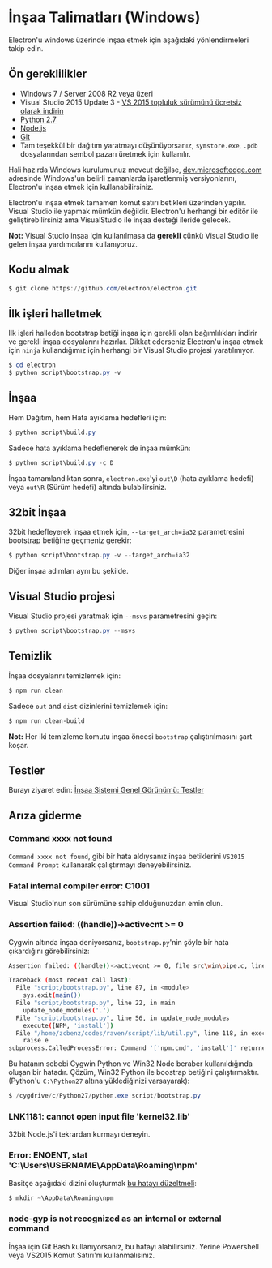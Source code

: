 # İnşaa Talimatları (Windows)

Electron'u windows üzerinde inşaa etmek için aşağıdaki yönlendirmeleri takip edin.

## Ön gereklilikler

* Windows 7 / Server 2008 R2 veya üzeri
* Visual Studio 2015 Update 3 - [ VS 2015 topluluk sürümünü ücretsiz olarak indirin](https://www.visualstudio.com/vs/older-downloads/)
* [Python 2.7](http://www.python.org/download/releases/2.7/)
* [Node.js](http://nodejs.org/download/)
* [Git](http://git-scm.com)
* Tam teşekkül bir dağıtım yaratmayı düşünüyorsanız, `symstore.exe`, `.pdb` dosyalarından sembol pazarı üretmek için kullanılır.

Hali hazırda Windows kurulumunuz mevcut değilse, [dev.microsoftedge.com](https://developer.microsoft.com/en-us/microsoft-edge/tools/vms/) adresinde Windows'un belirli zamanlarda işaretlenmiş versiyonlarını, Electron'u inşaa etmek için kullanabilirsiniz.

Electron'u inşaa etmek tamamen komut satırı betikleri üzerinden yapılır. Visual Studio ile yapmak mümkün değildir. Electron'u herhangi bir editör ile geliştirebilirsiniz ama VisualStudio ile inşaa desteği ileride gelecek.

**Not:** Visual Studio inşaa için kullanılmasa da **gerekli** çünkü Visual Studio ile gelen inşaa yardımcılarını kullanıyoruz.

## Kodu almak

```powershell
$ git clone https://github.com/electron/electron.git
```

## İlk işleri halletmek

Ilk işleri halleden bootstrap betiği inşaa için gerekli olan bağımlılıkları indirir ve gerekli inşaa dosyalarını hazırlar. Dikkat ederseniz Electron'u inşaa etmek için `ninja` kullandığımız için herhangi bir Visual Studio projesi yaratılmıyor.

```powershell
$ cd electron
$ python script\bootstrap.py -v
```

## İnşaa

Hem Dağıtım, hem Hata ayıklama hedefleri için:

```powershell
$ python script\build.py
```

Sadece hata ayıklama hedeflenerek de inşaa mümkün:

```powershell
$ python script\build.py -c D
```

İnşaa tamamlandıktan sonra, `electron.exe`'yi `out\D` (hata ayıklama hedefi) veya `out\R` (Sürüm hedefi) altında bulabilirsiniz.

## 32bit İnşaa

32bit hedefleyerek inşaa etmek için, `--target_arch=ia32` parametresini bootstrap betiğine geçmeniz gerekir:

```powershell
$ python script\bootstrap.py -v --target_arch=ia32
```

Diğer inşaa adımları aynı bu şekilde.

## Visual Studio projesi

Visual Studio projesi yaratmak için `--msvs` parametresini geçin:

```powershell
$ python script\bootstrap.py --msvs
```

## Temizlik

İnşaa dosyalarını temizlemek için:

```powershell
$ npm run clean
```

Sadece `out` and `dist` dizinlerini temizlemek için:

```sh
$ npm run clean-build
```

**Not:** Her iki temizleme komutu inşaa öncesi `bootstrap` çalıştırılmasını şart koşar.

## Testler

Burayı ziyaret edin: [İnşaa Sistemi Genel Görünümü: Testler](build-system-overview.md#tests)

## Arıza giderme

### Command xxxx not found

`Command xxxx not found`, gibi bir hata aldıysanız inşaa betiklerini `VS2015 Command Prompt` kullanarak çalıştırmayı deneyebilirsiniz.

### Fatal internal compiler error: C1001

Visual Studio'nun son sürümüne sahip olduğunuzdan emin olun.

### Assertion failed: ((handle))->activecnt >= 0

Cygwin altında inşaa deniyorsanız, `bootstrap.py`'nin şöyle bir hata çıkardığını görebilirsiniz:

```sh
Assertion failed: ((handle))->activecnt >= 0, file src\win\pipe.c, line 1430

Traceback (most recent call last):
  File "script/bootstrap.py", line 87, in <module>
    sys.exit(main())
  File "script/bootstrap.py", line 22, in main
    update_node_modules('.')
  File "script/bootstrap.py", line 56, in update_node_modules
    execute([NPM, 'install'])
  File "/home/zcbenz/codes/raven/script/lib/util.py", line 118, in execute
    raise e
subprocess.CalledProcessError: Command '['npm.cmd', 'install']' returned non-zero exit status 3
```

Bu hatanın sebebi Cygwin Python ve Win32 Node beraber kullanıldığında oluşan bir hatadır. Çözüm, Win32 Python ile boostrap betiğini çalıştırmaktır. (Python'u `C:\Python27` altına yüklediğinizi varsayarak):

```powershell
$ /cygdrive/c/Python27/python.exe script/bootstrap.py
```

### LNK1181: cannot open input file 'kernel32.lib'

32bit Node.js'i tekrardan kurmayı deneyin.

### Error: ENOENT, stat 'C:\Users\USERNAME\AppData\Roaming\npm'

Basitçe aşağıdaki dizini oluşturmak [bu hatayı düzeltmeli](http://stackoverflow.com/a/25095327/102704):

```powershell
$ mkdir ~\AppData\Roaming\npm
```

### node-gyp is not recognized as an internal or external command

İnşaa için Git Bash kullanıyorsanız, bu hatayı alabilirsiniz. Yerine Powershell veya VS2015 Komut Satırı'nı kullanmalısınız.
